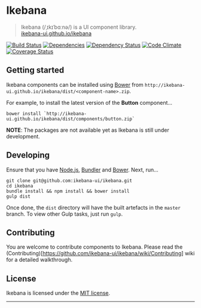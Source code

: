 # Ikebana

> Ikebana (/ˌɪkɪˈbɑːnə/) is a UI component library.  
> [ikebana-ui.github.io/ikebana](http://ikebana-ui.github.io/ikebana)

[![Build Status](https://travis-ci.org/ikebana-ui/ikebana.png?branch=master)](https://travis-ci.org/ikebana-ui/ikebana) [![Dependencies](https://david-dm.org/ikebana-ui/ikebana.png)](https://david-dm.org/ikebana-ui/ikebana) [![Dependency Status](https://gemnasium.com/ikebana-ui/ikebana.png)](https://gemnasium.com/ikebana-ui/ikebana) [![Code Climate](https://codeclimate.com/github/ikebana-ui/ikebana.png)](https://codeclimate.com/github/ikebana-ui/ikebana) [![Coverage Status](https://coveralls.io/repos/ikebana-ui/ikebana/badge.png)](https://coveralls.io/r/ikebana-ui/ikebana)

## Getting started

Ikebana components can be installed using [Bower](http://bower.io) from `http://ikebana-ui.github.io/ikebana/dist/<component-name>.zip`.

For example, to install the latest version of the **Button** component...

```
bower install `http://ikebana-ui.github.io/ikebana/dist/components/button.zip`
```

**NOTE**: The packages are not available yet as Ikebana is still under development.

## Developing

Ensure that you have [Node.js](http://nodejs.org), [Bundler](http://bundler.io) and [Bower](http://bower.io). Next, run...

```
git clone git@github.com:ikebana-ui/ikebana.git
cd ikebana
bundle install && npm install && bower install
gulp dist
```

Once done, the `dist` directory will have the built artefacts in the `master` branch. To view other Gulp tasks, just run `gulp`.

## Contributing

You are welcome to contribute components to Ikebana. Please read the (Contributing)[https://github.com/ikebana-ui/ikebana/wiki/Contributing] wiki for a detailed walkthrough.

## License

Ikebana is licensed under the [MIT license](license.md).

---
